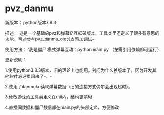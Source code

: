 # pvz_danmu
新版本：
python版本3.8.3


描述：
这是一个基础的pvz和弹幕交互框架版本，工具类里还定义了很多有意思的功能，可以参考pvz_danmu_old分支添加调试~


使用方法：
'我是僵尸'模式弹幕互动：python main.py  （按需引用依赖即可运行）


更新说明：

1.使用python3.8.3版本，旧的理论上也能用。别问为什么换版本了，因为开发其他软件忘记换回来了-。-


2.使用了danmuku读取弹幕数据（旧的连接方式偶尔会出现超时）。


3.修改游戏的工具类定义在util内，结构更清晰


4.直播间数据和僵尸数据都在main.py的头部定义，方便修改
